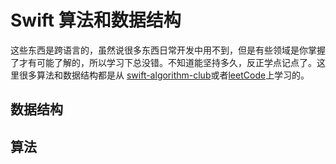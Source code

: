 # Swift 算法和数据结构

这些东西是跨语言的，虽然说很多东西日常开发中用不到，但是有些领域是你掌握了才有可能了解的，所以学习下总没错。不知道能坚持多久，反正学点记点了。这里很多算法和数据结构都是从 [swift-algorithm-club](https://github.com/raywenderlich/swift-algorithm-club)或者[leetCode](https://leetcode.com/)上学习的。

## 数据结构 



## 算法












